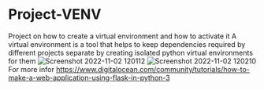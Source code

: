 # Project-VENV
Project on how to create a virtual environment and how to activate it
A virtual environment is a tool that helps to keep dependencies required by different projects separate by creating isolated python virtual environments for them
![Screenshot 2022-11-02 120112](https://user-images.githubusercontent.com/94919325/199448403-c0d17ecb-352e-4118-89f1-a74c88e9b72d.png)
![Screenshot 2022-11-02 120210](https://user-images.githubusercontent.com/94919325/199448455-e4f1544c-95fa-4a25-8e32-44c30b198a4f.png)
For more infor https://www.digitalocean.com/community/tutorials/how-to-make-a-web-application-using-flask-in-python-3
